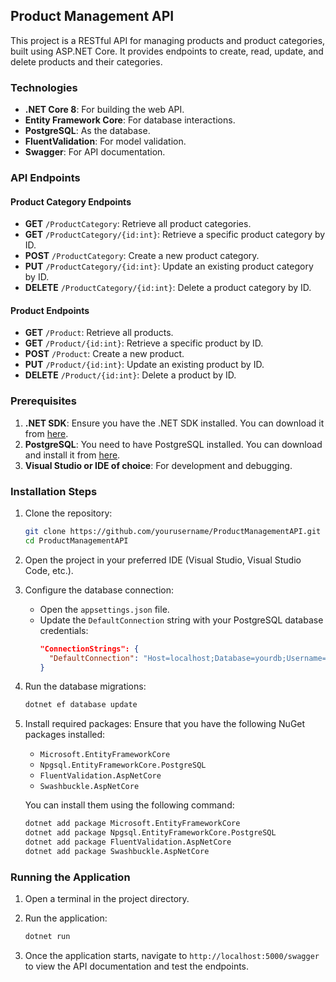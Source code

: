 ## Product Management API

This project is a RESTful API for managing products and product categories, built using ASP.NET Core. It provides endpoints to create, read, update, and delete products and their categories.

### Technologies

- **.NET Core 8**: For building the web API.
- **Entity Framework Core**: For database interactions.
- **PostgreSQL**: As the database.
- **FluentValidation**: For model validation.
- **Swagger**: For API documentation.


### API Endpoints

#### Product Category Endpoints

- **GET** `/ProductCategory`: Retrieve all product categories.
- **GET** `/ProductCategory/{id:int}`: Retrieve a specific product category by ID.
- **POST** `/ProductCategory`: Create a new product category.
- **PUT** `/ProductCategory/{id:int}`: Update an existing product category by ID.
- **DELETE** `/ProductCategory/{id:int}`: Delete a product category by ID.

#### Product Endpoints

- **GET** `/Product`: Retrieve all products.
- **GET** `/Product/{id:int}`: Retrieve a specific product by ID.
- **POST** `/Product`: Create a new product.
- **PUT** `/Product/{id:int}`: Update an existing product by ID.
- **DELETE** `/Product/{id:int}`: Delete a product by ID.

### Prerequisites

1. **.NET SDK**: Ensure you have the .NET SDK installed. You can download it from [here](https://dotnet.microsoft.com/download).
2. **PostgreSQL**: You need to have PostgreSQL installed. You can download and install it from [here](https://www.postgresql.org/download/).
3. **Visual Studio or IDE of choice**: For development and debugging.

### Installation Steps

1. Clone the repository:
   ```bash
   git clone https://github.com/yourusername/ProductManagementAPI.git
   cd ProductManagementAPI
   ```

2. Open the project in your preferred IDE (Visual Studio, Visual Studio Code, etc.).

3. Configure the database connection:
   - Open the `appsettings.json` file.
   - Update the `DefaultConnection` string with your PostgreSQL database credentials:
     ```json
     "ConnectionStrings": {
       "DefaultConnection": "Host=localhost;Database=yourdb;Username=yourusername;Password=yourpassword"
     }
     ```

4. Run the database migrations:
   ```bash
   dotnet ef database update
   ```

5. Install required packages:
   Ensure that you have the following NuGet packages installed:
   - `Microsoft.EntityFrameworkCore`
   - `Npgsql.EntityFrameworkCore.PostgreSQL`
   - `FluentValidation.AspNetCore`
   - `Swashbuckle.AspNetCore`

   You can install them using the following command:
   ```bash
   dotnet add package Microsoft.EntityFrameworkCore
   dotnet add package Npgsql.EntityFrameworkCore.PostgreSQL
   dotnet add package FluentValidation.AspNetCore
   dotnet add package Swashbuckle.AspNetCore
   ```

### Running the Application

1. Open a terminal in the project directory.
2. Run the application:
   ```bash
   dotnet run
   ```

3. Once the application starts, navigate to `http://localhost:5000/swagger` to view the API documentation and test the endpoints.


